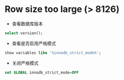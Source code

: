 # Row size too large (> 8126)

* 查看数据库版本
```sql
select version();
```
* 查看是否启用严格模式
```sql
show variables like '%innodb_strict_mode%';
```

* 关闭严格模式
```sql
set GLOBAL innodb_strict_mode=OFF
```